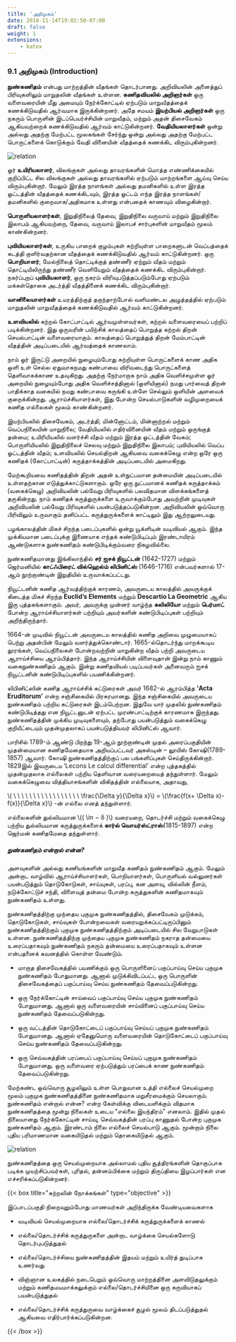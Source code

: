 ```yaml
---
title: 'அறிமுகம்'
date: 2018-11-14T19:02:50-07:00
draft: false
weight: 1
extensions:
    - katex
---
```



### 9.1 அறிமுகம் (Introduction)

**நுண்கணிதம்** என்பது மாற்றத்தின் வீதங்கள்
தொடர்பானது. அறிவியலின் அனைத்துப் பிரிவுகளிலும்
மாறுதலின் வீதங்கள் உள்ளன. **கணிதவியலில் அறிஞர்கள்**
ஒரு வளைவரையின் மீது அமையும் நேர்க்கோட்டில் ஏற்படும்
மாறுவீதத்தைக் கணக்கிடுவதில் ஆர்வமாக இருக்கின்றனர்.
அதே சமயம் **இயற்பியல் அறிஞர்கள்** ஒரு நகரும் பொருளின்
இடப்பெயர்ச்சியின் மாறுவீதம், மற்றும் அதன் திசைவேகம்
ஆகியவற்றைக் கணக்கிடுவதில் ஆர்வம் காட்டுகின்றனர்.
**வேதியியலாளர்கள்** ஒன்று அல்லது அதற்கு மேற்பட்ட
மூலகங்கள் சேர்ந்து ஒன்று அல்லது அதற்கு மேற்பட்ட
பொருட்களைக் கொடுக்கும் வேதி வினையின் வீதத்தைக்
கணக்கிட விரும்புகின்றனர்.

![relation](/books/11-maths/part-2/differential-calculus-limits-an-continuity/9.1.png "relation")

ஓர் **உயிரியலாளர்**, விலங்குகள் அல்லது தாவரங்களின் மொத்த எண்ணிக்கையில் குறிப்பிட்ட
சில விலங்குகள் அல்லது தாவரங்களில் ஏற்படும் மாற்றங்களை ஆய்வு செய்ய விரும்புகின்றார்.
மேலும் இரத்த நாளங்கள் அல்லது தமனிகளில் உள்ள இரத்த ஓட்டத்தின் வீதத்தைக் கணக்கிடவும்,
இரத்த ஓட்டம் எந்த இரத்த நாளங்கள்/தமனிகளில் குறைவாக/அதிகமாக உள்ளது என்பதைக்
காணவும் விழைகின்றார்.

**பொருளியலாளர்கள்**, இறுதிநிலைத் தேவை, இறுதிநிலை வருவாய் மற்றும் இறுதிநிலை
இலாபம் ஆகியவற்றை, தேவை, வருவாய் இலாபச் சார்புகளின் மாறுவீதம் மூலம் காண்கின்றனர்.

**புவியியலாளர்கள்**, உருகிய பாறைக் குழம்புகள் சுற்றியுள்ள பாறைகளுடன் வெப்பத்தைக் கடத்தி
குளிர்வதற்கான வீதத்தைக் கணக்கிடுவதில் ஆர்வம் காட்டுகின்றனர். ஒரு **பொறியாளர்**, மேல்நிலைத்
தொட்டிக்குத் தண்ணீர் ஏற்றும் வீதம் மற்றும் தொட்டியிலிருந்து தண்ணீர் வெளியேறும் வீதத்தைக்
கணக்கிட விரும்புகின்றார். நகர்ப்புறப் **புவியியலாளர்**, ஒரு நகரம் விரிவுபடுத்தப்படும்போது ஏற்படும்
மக்கள்தொகை அடர்த்தி வீதத்தினைக் கணக்கிட விரும்புகின்றார்.

**வானிலையாளர்கள்** உயரத்திற்குத் தகுந்தாற்போல் வளிமண்டல அழுத்தத்தில் ஏற்படும்
மாறுதலின் மாறுவீதத்தைக் கணக்கிடுவதில் ஆர்வம் காட்டுகின்றனர்.

**உளவியலில்** கற்றல் கோட்பாட்டில் ஆர்வமுள்ளவர்கள்,
கற்றல் வளைவரையைப் பற்றிப்
படிக்கின்றனர். இது ஒருவரின்
பயிற்சிக் காலத்தைப் பொறுத்த
கற்றல் திறன் செயல்பாட்டின்
வளைவரையாகும். காலத்தைப்
பொறுத்துத் திறன் மேம்பாட்டின்
வீதத்தின் அடிப்படையில்
ஆர்வத்தைக் காணலாம்.

நாம் ஓர் இருட்டு அறையில் நுழையும்போது சுற்றியுள்ள பொருட்களைக் காண அதிக ஒளி உள்
செல்ல ஏதுவாகநமது கண்பாவை விரிவடைந்து பொருட்களைத் தெளிவாகக்காண உதவுகிறது. அதற்கு
நேர்மாறாக நாம் அதிக வெளிச்சமுள்ள ஓர் அறையில் நுழையும்போது அதிக வெளிச்சத்தினால்
(ஒளியினால்) நமது பார்வைத் திறன் பாதிக்காத வகையில் நமது கண்பாவை சுருங்கி உள்ளே
செல்லும் ஒளியின் அளவைக் குறைக்கின்றது. ஆராய்ச்சியாளர்கள், இது போன்ற செயல்பாடுகளின்
வழிமுறையைக் கணித எல்லைகள் மூலம் காண்கின்றனர்.

இயற்பியலில் திசைவேகம், அடர்த்தி, மின்னோட்டம், மின்னாற்றல் மற்றும் வெப்பநிலையின்
மாறுநிலை; வேதியியலில் எதிர்வினையின் வீதம் மற்றும் ஒருங்குத் தன்மை; உயிரியியலில் வளர்ச்சி
வீதம் மற்றும் இரத்த ஓட்டத்தின் வேகம்; பொருளியியலில் இறுதிநிலைச் செலவு மற்றும் இறுதிநிலை
இலாபம்; புவியியலில் வெப்ப ஓட்டத்தின் வீதம்; உளவியலில் செயல்திறன் ஆகியவை வகைக்கெழு
என்ற ஒரே ஒரு கணிதக் (கோட்பாட்டின்) கருத்தாக்கத்தின் அடிப்படையில் அமைகிறது.

மேற்கூறியவை கணிதத்தின் திறன் அதன் உள்நுட்பமான தன்மையின் அடிப்படையில்
உள்ளதற்கான எடுத்துக்காட்டுகளாகும். ஒரே ஒரு நுட்பமானக் கணிதக் கருத்தாக்கம்
(வகைக்கெழு) அறிவியலின் பல்வேறு பிரிவுகளில் பலவிதமான விளக்கங்களைத் தருகின்றது.
நாம் கணிதக் கருத்துருக்களை உருவாக்கும்போது அவற்றின் முடிவுகள் அறிவியலின் பல்வேறு
பிரிவுகளில் பயன்படுத்தப்படுகின்றன. அறிவியலின் ஒவ்வொரு பிரிவிலும் உருவாகும் தனிப்பட்ட
கருத்துருக்களைக் காட்டிலும் இது ஆற்றலுடையது.

பழங்காலத்தின் மிகச் சிறந்த படைப்புகளில் ஒன்று யூக்ளிடின் வடிவியல் ஆகும். இந்த
முக்கியமான படைப்புக்கு இணையாக எந்தக் கண்டுபிடிப்பும் இரண்டாயிரம் ஆண்டுகளாக
நுண்கணிதம் கண்டுபிடிக்கும்வரை நிகழவில்லை.

நுண்கணிதமானது இங்கிலாந்தில் **சர் ஐசக் நியூட்டன்** (1642-1727) மற்றும் ஜெர்மனியில்
**காட்ஃபிரைட் வில்ஹெல்ம் லிபினிட்ஸ்** (1646-1716) என்பவர்களால் 17-ஆம் நூற்றாண்டின் இறுதியில்
உருவாக்கப்பட்டது.

நியூட்டனின் கணித ஆர்வத்திற்குக் காரணம், அவருடைய காலத்தில் அவருக்குக் கிடைத்த
மிகச் சிறந்த **Euclid’s Elements** மற்றும் **Descartio La Geometric** ஆகிய இரு புத்தகங்களாகும். அவர்,
அவருக்கு முன்னர் வாழ்ந்த **கலிலியோ** மற்றும் **பெர்மாட்** போன்ற ஆராய்ச்சியாளர்கள் பற்றியும்
அவர்களின் கண்டுபிடிப்புகள் பற்றியும் அறிந்திருந்தார்.

1664-ன் முடிவில் நியூட்டன் அவருடைய காலத்தில் கணித அறிவை முழுமையாகப் பெற்று
அதன்பின் மேலும் வளர்த்துக்கொண்டார். 1665-ல்தொடர்ந்து மாறக்கூடிய தூரங்கள், வெப்பநிலைகள்
போன்றவற்றின் மாறுகின்ற வீதம் பற்றி அவருடைய ஆராய்ச்சியை ஆரம்பித்தார். இந்த ஆராய்ச்சியின்
விளைவுதான் இன்று நாம் காணும் வகைநுண்கணிதம் ஆகும். இன்று கணிதவியல் படிப்பவர்கள்
அனைவரும் ஐசக் நியூட்டனின் கண்டுபிடிப்புகளில் பயணிக்கின்றனர்.

லிபினிட்ஸின் கணித ஆராய்ச்சிக் கட்டுரைகள் அவர் 1682-ல் ஆரம்பித்த **‘Acta Eruditorum’**
என்ற சஞ்சிகையில் பிரசுரமானது. இந்த சஞ்சிகையில் அவருடைய நுண்கணிதம் பற்றிய கட்டுரைகள்
இடம்பெற்றன. இதுவே யார் முதலில் நுண்கணிதம் கண்டுபிடித்தது என நியூட்டனுடன் ஏற்பட்ட
முரண்பாட்டிற்குக் காரணமாக இருந்தது. நுண்கணிதத்தின் முக்கிய
முடிவுகளையும், தற்போது பயன்படுத்தும் வகைக்கெழு குறியீட்டையும்
முதன்முதலாகப் பயன்படுத்தியவர் லிபினிட்ஸ் ஆவார்.

பாரிசில் 1789-ம் ஆண்டு பிறந்து 19-ஆம் நூற்றாண்டின் முதல்
அரைப்பகுதியின் முதன்மையான கணிதமேதையாக அறியப்பட்டவர்
அகஸ்டின் – லூயிஸ் கோஷி(1789-1857) ஆவார். கோஷி நுண்கணிதத்திற்குப்
பல பங்களிப்புகள் செய்திருக்கின்றார். 1829இல் இவருடைய ‘Lecons
Le calcul differential’ என்ற புத்தகத்தில் முதன்முதலாக எல்லைகள்
பற்றிய தெளிவான வரையறையைத் தந்துள்ளார். மேலும் வகைக்கெழுவை
வித்தியாசங்களின் விகிதத்தின் எல்லையாக, அதாவது,

\\( \ \  \  \  \  \  \ \  \  \ \  \  \  \ \  \ \ \\frac{\Delta y}{\Delta x}\\) = \\(\frac{f(x+  \Delta x)- f(x)}{\Delta x}\\) -ன் எல்லை எனத் தந்துள்ளார்.

எல்லைகளின் துல்லியமான \\(( \in − δ  )\\)  வரையறை, தொடர்ச்சி மற்றும் வகைக்கெழு பற்றிய
துல்லியமான கருத்துருக்களைக் **கார்ல் வொயர்ஸ்ட்ராஸ்**(1815-1897) என்ற ஜெர்மன் கணிதமேதை
தந்துள்ளார்.

##### நுண்கணிதம் என்றால் என்ன?

அளவுகளின் அல்லது கணியங்களின் மாறுவீத கணிதம் நுண்கணிதம் ஆகும். மேலும் அன்றாட
வாழ்வில் ஆராய்ச்சியாளர்கள், பொறியாளர்கள், பொருளியல் வல்லுனர்கள் பயன்படுத்தும்
தொடுகோடுகள், சாய்வுகள், பரப்பு, கன அளவு, வில்லின் நீளம், நடுக்கோட்டுச் சந்தி, விளைவுத்
தன்மை போன்ற கருத்துகளின் கணிதமாகவும் நுண்கணிதம் உள்ளது.

நுண்கணிதத்திற்கு முந்தைய புகுமுக நுண்கணிதத்தில், திசைவேகம் முடுக்கம், தொடுகோடுகள்,
சாய்வுகள் போன்றவைகள் வரையறுக்கப்பட்டிருப்பினும் நுண்கணிதத்திற்கும் புகுமுக
நுண்கணிதத்திற்கும் அடிப்படையில் சில வேறுபாடுகள் உள்ளன. நுண்கணிதத்திற்கு முந்தைய புகுமுக
நுண்கணிதம் நகராத தன்மையை உரைப்பதாகவும் நுண்கணிதம் நகரும் தன்மையை உரைப்பதாகவும்
உள்ளன என்பதனைக் கவனத்தில் கொள்ள வேண்டும்.

- மாறாத திசைவேகத்தில் பயணிக்கும் ஒரு பொருளினைப் பகுப்பாய்வு செய்ய புகுமுக நுண்கணிதம்
போதுமானது. ஆனால் முடுக்கிவிடப்பட்ட ஒரு பொருளின் திசைவேகத்தைப் பகுப்பாய்வு செய்ய
நுண்கணிதம் தேவைப்படுகின்றது.

- ஒரு நேர்க்கோட்டின் சாய்வைப் பகுப்பாய்வு செய்ய புகுமுக நுண்கணிதம் போதுமானது. ஆனால்
ஒரு வளைவரையின் சாய்வினைப் பகுப்பாய்வு செய்ய நுண்கணிதம் தேவைப்படுகின்றது.

- ஒரு வட்டத்தின் தொடுகோட்டைப் பகுப்பாய்வு செய்யப் புகுமுக நுண்கணிதம் போதுமானது.
ஆனால் ஏதேனுமொரு வளைவரையின் தொடுகோட்டைப் பகுப்பாய்வு செய்ய நுண்கணிதம்
தேவைப்படுகின்றது.

- ஒரு செவ்வகத்தின் பரப்பைப் பகுப்பாய்வு செய்யப் புகுமுக நுண்கணிதம் போதுமானது. ஒரு
வளைவரை ஏற்படுத்தும் பரப்பைக் காண நுண்கணிதம் தேவைப்படுகின்றது.

மேற்கண்ட ஒவ்வொரு சூழலிலும் உள்ள பொதுவான உத்தி எல்லைச் செயல்முறை மூலம்
புகுமுக நுண்கணிதத்தினை நுண்கணிதமாக மறுசீரமைக்கும் செயலாகும். நுண்கணிதம் என்றால்
என்ன? என்ற கேள்விக்கு விடையளிக்கும் விதமாக நுண்கணிதத்தை மூன்று நிலைகள் உடைய
“எல்லை இயந்திரம்” எனலாம். இதில் முதல் நிலையானது நேர்க்கோட்டின் சாய்வு, செவ்வகத்தின்
பரப்பு காணுதல் போன்ற புகுமுக நுண்கணிதம் ஆகும். இரண்டாம் நிலை எல்லைச் செயல்பாடு
ஆகும். மூன்றாம் நிலை புதிய பரிமாணமான வகையிடுதல் மற்றும் தொகையிடுதல் ஆகும்.

![relation](/books/11-maths/part-2/differential-calculus-limits-an-continuity/9.2.png "relation")

நுண்கணிதத்தை ஒரு செயல்முறையாக அல்லாமல் புதிய சூத்திரங்களின் தொகுப்பாக
படிக்க முயற்சிப்பவர்கள், புரிதல், தன்னம்பிக்கை மற்றும் திருப்தியை இழப்பார்கள் என
எச்சரிக்கப்படுகின்றனர்.

{{< box title="கற்றலின் நோக்கங்கள்" type="objective" >}}

இப்பாடப்பகுதி நிறைவுறும்போது மாணவர்கள் அறிந்திருக்க வேண்டியவைகளாக

- வடிவியல் செயல்முறையாக எல்லை/தொடர்ச்சிக் கருத்துருக்களைக் காணல்

- எல்லை/தொடர்ச்சிக் கருத்துருகளை அன்றாட வாழ்க்கை செயல்களோடு தொடர்புபடுத்துதல்

- எல்லை/தொடர்ச்சியை நுண்கணிதத்தின் இதயம் மற்றும் உயிர்த் துடிப்பாக உணர்வது

- விஞ்ஞான உலகத்தில் நடைபெறும் ஒவ்வொரு மாற்றத்தினை அளவிடுதலுக்கும் மற்றும்
கணிதமயமாக்கலுக்கும் எல்லை/தொடர்ச்சியினை ஒரு கருவியாகப் பயன்படுத்துதல்

- எல்லை/தொடர்ச்சிக் கருத்துருவை வாழ்க்கைச் சூழல் மூலம் திடப்படுத்துதல்
ஆகியவை எதிர்பார்க்கப்படுகின்றன.

{{< /box >}}
